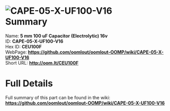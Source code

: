 
![CAPE-05-X-UF100-V16](https://github.com/oomlout/oomlout-OOMP/blob/master/parts/CAPE-05-X-UF100-V16/CAPE-05-X-UF100-V16_420.jpg)   
Summary
=================
  
Name: __5 mm 100 uF Capacitor (Electrolytic) 16v__    
ID: __CAPE-05-X-UF100-V16__   
Hex ID: __CEU100F__   
WebPage: __https://github.com/oomlout/oomlout-OOMP/wiki/CAPE-05-X-UF100-V16__   
Short URL: __http://oom.lt/CEU100F__   

Full Details
==========================
Full summary of this part can be found in the wiki:   
__https://github.com/oomlout/oomlout-OOMP/wiki/CAPE-05-X-UF100-V16__    

